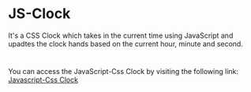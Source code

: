 # JS-Clock
It's a CSS Clock which takes in the current time using JavaScript and upadtes the clock hands based on the current hour, minute and second.
# 
You can access the JavaScript-Css Clock by visiting the following link: [Javascript-Css Clock]( https://kondeti41.github.io/JS-CSS-CLOCK/)

